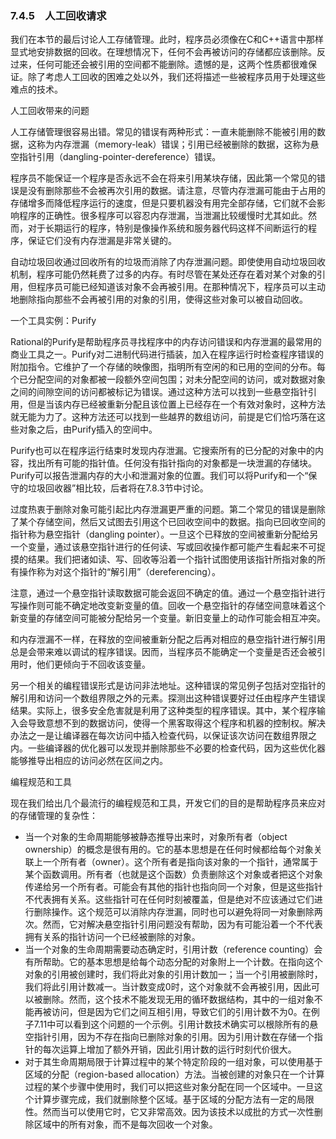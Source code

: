 ### 7.4.5　人工回收请求

我们在本节的最后讨论人工存储管理。此时，程序员必须像在C和C++语言中那样显式地安排数据的回收。在理想情况下，任何不会再被访问的存储都应该删除。反过来，任何可能还会被引用的空间都不能删除。遗憾的是，这两个性质都很难保证。除了考虑人工回收的困难之处以外，我们还将描述一些被程序员用于处理这些难点的技术。

人工回收带来的问题

人工存储管理很容易出错。常见的错误有两种形式：一直未能删除不能被引用的数据，这称为内存泄漏（memory-leak）错误；引用已经被删除的数据，这称为悬空指针引用（dangling-pointer-dereference）错误。

程序员不能保证一个程序是否永远不会在将来引用某块存储，因此第一个常见的错误是没有删除那些不会被再次引用的数据。请注意，尽管内存泄漏可能由于占用的存储增多而降低程序运行的速度，但是只要机器没有用完全部存储，它们就不会影响程序的正确性。很多程序可以容忍内存泄漏，当泄漏比较缓慢时尤其如此。然而，对于长期运行的程序，特别是像操作系统和服务器代码这样不间断运行的程序，保证它们没有内存泄漏是非常关键的。

自动垃圾回收通过回收所有的垃圾而消除了内存泄漏问题。即使使用自动垃圾回收机制，程序可能仍然耗费了过多的内存。有时尽管在某处还存在着对某个对象的引用，但程序员可能已经知道该对象不会再被引用。在那种情况下，程序员可以主动地删除指向那些不会再被引用的对象的引用，使得这些对象可以被自动回收。

一个工具实例：Purify

Rational的Purify是帮助程序员寻找程序中的内存访问错误和内存泄漏的最常用的商业工具之一。Purify对二进制代码进行插装，加入在程序运行时检查程序错误的附加指令。它维护了一个存储的映像图，指明所有空闲的和已用的空间的分布。每个已分配空间的对象都被一段额外空间包围；对未分配空间的访问，或对数据对象之间的间隙空间的访问都被标记为错误。通过这种方法可以找到一些悬空指针引用，但是当该内存已经被重新分配且该位置上已经存在一个有效对象时，这种方法就无能为力了。这种方法还可以找到一些越界的数组访问，前提是它们恰巧落在这些对象之后，由Purify插入的空间中。

Purify也可以在程序运行结束时发现内存泄漏。它搜索所有的已分配的对象中的内容，找出所有可能的指针值。任何没有指针指向的对象都是一块泄漏的存储块。Purify可以报告泄漏内存的大小和泄漏对象的位置。我们可以将Purify和一个“保守的垃圾回收器”相比较，后者将在7.8.3节中讨论。

过度热衷于删除对象可能引起比内存泄漏更严重的问题。第二个常见的错误是删除了某个存储空间，然后又试图去引用这个已回收空间中的数据。指向已回收空间的指针称为悬空指针（dangling pointer）。一旦这个已释放的空间被重新分配给另一个变量，通过该悬空指针进行的任何读、写或回收操作都可能产生看起来不可捉摸的结果。我们把诸如读、写、回收等沿着一个指针试图使用该指针所指对象的所有操作称为对这个指针的“解引用”（dereferencing）。

注意，通过一个悬空指针读取数据可能会返回不确定的值。通过一个悬空指针进行写操作则可能不确定地改变新变量的值。回收一个悬空指针的存储空间意味着这个新变量的存储空间可能被分配给另一个变量。新旧变量上的动作可能会相互冲突。

和内存泄漏不一样，在释放的空间被重新分配之后再对相应的悬空指针进行解引用总是会带来难以调试的程序错误。因而，当程序员不能确定一个变量是否还会被引用时，他们更倾向于不回收该变量。

另一个相关的编程错误形式是访问非法地址。这种错误的常见例子包括对空指针的解引用和访问一个数组界限之外的元素。探测出这种错误要好过任由程序产生错误结果。实际上，很多安全危害就是利用了这种类型的程序错误。其中，某个程序输入会导致意想不到的数据访问，使得一个黑客取得这个程序和机器的控制权。解决办法之一是让编译器在每次访问中插入检查代码，以保证该次访问在数组界限之内。一些编译器的优化器可以发现并删除那些不必要的检查代码，因为这些优化器能够推导出相应的访问必然在区间之内。

编程规范和工具

现在我们给出几个最流行的编程规范和工具，开发它们的目的是帮助程序员来应对的存储管理的复杂性：

- 当一个对象的生命周期能够被静态推导出来时，对象所有者（object ownership）的概念是很有用的。它的基本思想是在任何时候都给每个对象关联上一个所有者（owner）。这个所有者是指向该对象的一个指针，通常属于某个函数调用。所有者（也就是这个函数）负责删除这个对象或者把这个对象传递给另一个所有者。可能会有其他的指针也指向同一个对象，但是这些指针不代表拥有关系。这些指针可在任何时刻被覆盖，但是绝对不应该通过它们进行删除操作。这个规范可以消除内存泄漏，同时也可以避免将同一对象删除两次。然而，它对解决悬空指针引用问题没有帮助，因为有可能沿着一个不代表拥有关系的指针访问一个已经被删除的对象。
- 当一个对象的生命周期需要动态确定时，引用计数（reference counting）会有所帮助。它的基本思想是给每个动态分配的对象附上一个计数。在指向这个对象的引用被创建时，我们将此对象的引用计数加一；当一个引用被删除时，我们将此引用计数减一。当计数变成0时，这个对象就不会再被引用，因此可以被删除。然而，这个技术不能发现无用的循环数据结构，其中的一组对象不能再被访问，但是因为它们之间互相引用，导致它们的引用计数不为0。在例子7.11中可以看到这个问题的一个示例。引用计数技术确实可以根除所有的悬空指针引用，因为不存在指向已删除对象的引用。因为引用计数在存储一个指针的每次运算上增加了额外开销，因此引用计数的运行时刻代价很大。
- 对于其生命周期局限于计算过程中的某个特定阶段的一组对象，可以使用基于区域的分配（region-based allocation）方法。当被创建的对象只在一个计算过程的某个步骤中使用时，我们可以把这些对象分配在同一个区域中。一旦这个计算步骤完成，我们就删除整个区域。基于区域的分配方法有一定的局限性。然而当可以使用它时，它又非常高效。因为该技术以成批的方式一次性删除区域中的所有对象，而不是每次回收一个对象。